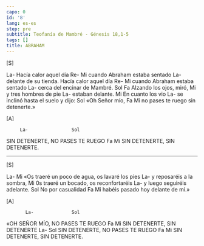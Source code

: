 ```yaml
---
capo: 0
id: '8'
lang: es-es
step: pre
subtitle: Teofanía de Mambré - Génesis 18,1-5
tags: []
title: ABRAHAM
---
```


[S]

La-
Hacía calor aquel día
Re-        Mi
cuando Abraham estaba sentado
               La-
delante de su tienda.
Hacía calor aquel día
Re-       Mi
cuando Abraham estaba sentado
                         La-
cerca del encinar de Mambré.
           Sol      Fa
Alzando los ojos, miró,
                  Mi
y tres hombres de pie
          La-
estaban delante.
              Mi
En cuanto los vio
                            La-
se inclinó hasta el suelo y dijo:
          Sol
«Oh Señor mío,
             Fa            Mi
no pases te ruego sin detenerte.»

[A]

         La-                Sol
SIN DETENERTE, NO PASES TE RUEGO
         Fa             Mi
SIN DETENERTE, SIN DETENERTE.

---

[S]

La-                   Mi
«Os traeré un poco de agua,
os lavaré los pies
                  La-
y reposaréis a la sombra,
               Mi
0s traeré un bocado, os reconfortaréis
                     La-
y luego seguiréis adelante.
             Sol
No por casualidad
              Fa             Mi
habéis pasado hoy delante de mí.»

[A]

           La-              Sol
«OH SEÑOR MÍO, NO PASES TE RUEGO
         Fa             Mi
SIN DETENERTE, SIN DETENERTE
         La-                Sol
SIN DETENERTE, NO PASES TE RUEGO
         Fa             Mi
SIN DETENERTE, SIN DETENERTE.
